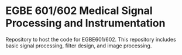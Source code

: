 # EGBE 601/602 Medical Signal Processing and Instrumentation

Repository to host the code for EGBE601/602. This repository includes basic
signal processing, filter design, and image processing.
